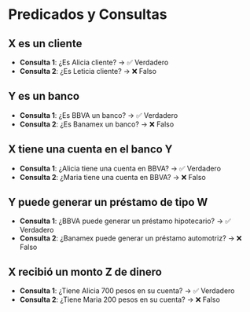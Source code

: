 # Predicados y Consultas

## X es un cliente
- **Consulta 1**: ¿Es Alicia cliente? → ✅ Verdadero  
- **Consulta 2**: ¿Es Leticia cliente? → ❌ Falso  

## Y es un banco
- **Consulta 1**: ¿Es BBVA un banco? → ✅ Verdadero  
- **Consulta 2**: ¿Es Banamex un banco? → ❌ Falso  

## X tiene una cuenta en el banco Y
- **Consulta 1**: ¿Alicia tiene una cuenta en BBVA? → ✅ Verdadero  
- **Consulta 2**: ¿Maria tiene una cuenta en BBVA? → ❌ Falso  

## Y puede generar un préstamo de tipo W
- **Consulta 1**: ¿BBVA puede generar un préstamo hipotecario? → ✅ Verdadero  
- **Consulta 2**: ¿Banamex puede generar un préstamo automotriz? → ❌ Falso  

## X recibió un monto Z de dinero
- **Consulta 1**: ¿Tiene Alicia 700 pesos en su cuenta? → ✅ Verdadero  
- **Consulta 2**: ¿Tiene Maria 200 pesos en su cuenta? → ❌ Falso  